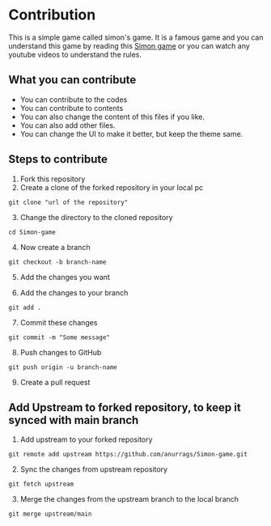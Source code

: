 # Contribution

This is a simple game called simon's game. It is a famous game and you can understand this game by reading this [Simon game](<https://en.wikipedia.org/wiki/Simon_(game)>) or you can watch any youtube videos to understand the rules.

## What you can contribute

- You can contribute to the codes
- You can contribute to contents
- You can also change the content of this files if you like.
- You can also add other files.
- You can change the UI to make it better, but keep the theme same.

## Steps to contribute

1. Fork this repository
2. Create a clone of the forked repository in your local pc

```
git clone "url of the repository"
```

3. Change the directory to the cloned repository

```
cd Simon-game
```

4. Now create a branch

```
git checkout -b branch-name
```

5. Add the changes you want

6. Add the changes to your branch

```
git add .
```

7. Commit these changes

```
git commit -m "Some message"
```

8. Push changes to GitHub

```
git push origin -u branch-name
```

9. Create a pull request

## Add Upstream to forked repository, to keep it synced with main branch

1. Add upstream to your forked repository
```
git remote add upstream https://github.com/anurrags/Simon-game.git
```
2. Sync the changes from upstream repository
```
git fetch upstream
```

3. Merge the changes from the upstream branch to the local branch
```
git merge upstream/main
```
